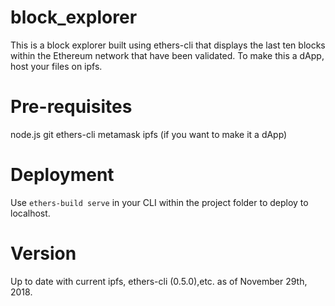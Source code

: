 # block_explorer
This is a block explorer built using ethers-cli that displays the last ten blocks within the Ethereum network that have been validated.  To make this a dApp, host your files on ipfs. 

# Pre-requisites

node.js
git
ethers-cli
metamask
ipfs (if you want to make it a dApp)

# Deployment

Use `ethers-build serve` in your CLI within the project folder to deploy to localhost. 

# Version

Up to date with current ipfs, ethers-cli (0.5.0),etc. as of November 29th, 2018.
